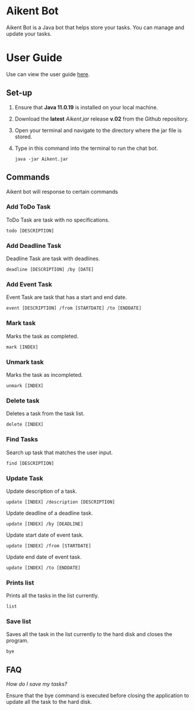 # Aikent Bot
Aikent Bot is a Java bot that helps store your tasks. You can manage and update your tasks.

# User Guide
Use can view the user guide [here](https://yeobohshin.github.io/ip/).

## Set-up
1. Ensure that **Java 11.0.19** is installed on your local machine.
2. Download the **latest** _Aikent.jar_ release **v.02** from the Github repository.
3. Open your terminal and navigate to the directory where the jar file is stored.
4. Type in this command into the terminal to run the chat bot.
   
       java -jar Aikent.jar
## Commands 
Aikent bot will response to certain commands
### Add ToDo Task
ToDo Task are task with no specifications.
    
    todo [DESCRIPTION]

### Add Deadline Task
Deadline Task are task with deadlines.

    deadline [DESCRIPTION] /by [DATE]

### Add Event Task
Event Task are task that has a start and end date.

    event [DESCRIPTION] /from [STARTDATE] /to [ENDDATE]

### Mark task
Marks the task as completed.

    mark [INDEX]

### Unmark task
Marks the task as incompleted.

    unmark [INDEX]

### Delete task
Deletes a task from the task list.

    delete [INDEX]

### Find Tasks
Search up task that matches the user input.

    find [DESCRIPTION]

### Update Task
Update description of a task.

    update [INDEX] /description [DESCRIPTION]

Update deadline of a deadline task.

    update [INDEX] /by [DEADLINE]

Update start date of event task.

    update [INDEX] /from [STARTDATE]

Update end date of event task.
    
    update [INDEX] /to [ENDDATE]

### Prints list
Prints all the tasks in the list currently.
    
    list

### Save list
Saves all the task in the list currently to the hard disk and closes the program.

    bye

## FAQ
*How do I save my tasks?*

Ensure that the bye command is executed before closing the application to update all the task to the hard disk.
